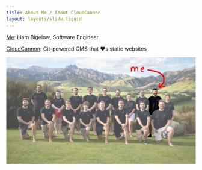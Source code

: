 ```yaml
---
title: About Me / About CloudCannon
layout: layouts/slide.liquid
---
```


[Me](https://github.com/bglw): Liam Bigelow, Software Engineer

[CloudCannon](https://cloudcannon.com): Git-powered CMS that ❤️s static websites

![The CloudCannon team, with me (Liam Bigelow) highlighted](/img/cc.png)
